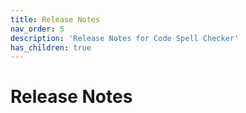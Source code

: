 ```yaml
---
title: Release Notes
nav_order: 5
description: 'Release Notes for Code Spell Checker'
has_children: true
---
```


# Release Notes

